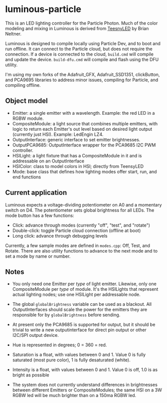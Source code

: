 # luminous-particle
This is an LED lighting controller for the Particle Photon. Much of the color modeling and mixing in Luminous is derived from [TeesnyLED](https://github.com/saikoLED/TeensyLED) by Brian Neltner.

Luminous is designed to compile locally using Particle Dev, and to boot and run offline. It can connect to the Particle cloud, but does not require the connection. If a device is connected to the cloud, `build.cmd` will compile and update the device. `build-dfu.cmd` will compile and flash using the DFU utility.

I'm using my own forks of the Adafruit_GFX, Adafruit_SSD1351, clickButton, and PCA9695 libraries to address minor issues, compiling for Particle, and compiling offline.

## Object model
- Emitter: a single emitter with a wavelength. Example: the red LED in a RGBW module.
- CompositeModule: a light source that combines multiple emitters, with logic to return each Emitter's out level based on desired light output (currently just HSI). Example: LedEngin LZ4.
- OutputInterface: generic interface to set emitter brightnesses.
- OutputPCA9685: OutputInterface wrapper for the PCA9685 I2C PWM controller.
- HSILight: a light fixture that has a CompositeModule in it and is addressable on an OutputInterface
- HSIColor: class to model colors in HSI; directly from TeensyLED
- Mode: base class that defines how lighting modes offer start, run, and end functions

## Current application
Luminous expects a voltage-dividing potentiometer on A0 and a momentary switch on D4. The potentiometer sets global brightness for all LEDs. The mode button has a few functions:

- Click: advance through modes (currently "off", "test", and "rotate")
- Double-click: toggle Particle cloud connection (offline at boot)
- Long click: advance through debugging levels

Currently, a few sample modes are defined in `modes.cpp`: Off, Test, and Rotate. There are also utility functions to advance to the next mode and to set a mode by name or number. 

## Notes
- You only need one Emitter per *type* of light emitter. Likewise, only one CompositeModule per *type* of module. It's the HSILights that represent actual lighting nodes; use one HSILight per addressable node.

- The global `globalBrightness` variable can be used as a blackout. All OutputInterfaces should scale the power for the emitters they are responsible for by `globalBrightness` before sending.

- At present only the PCA9685 is supported for output, but it should be trivial to write a new outputinterface for direct pin output or other I2C/SPI output device.

- Hue is represented in degrees; 0 = 360 = red.

- Saturation is a float, with values between 0 and 1. Value 0 is fully saturated (most pure color), 1 is fully desaturated (white).

- Intensity is a float, with values between 0 and 1. Value 0 is off, 1.0 is as bright as possible

- The system does not currently understand differences in brightnesses between different Emitters or CompositeModules; the same HSI on a 3W RGBW led will be much brighter than on a 150ma RGBW led.
